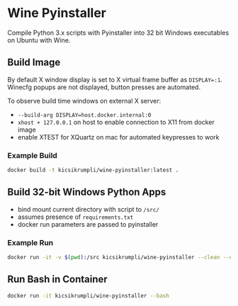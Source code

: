 # Wine Pyinstaller

Compile Python 3.x scripts with Pyinstaller into 32 bit Windows executables on Ubuntu with Wine.

## Build Image

By default X window display is set to X virtual frame buffer as `DISPLAY=:1`. Winecfg popups are not displayed, button presses are automated.

To observe build time windows on external X server:

- `--build-arg DISPLAY=host.docker.internal:0`
- `xhost + 127.0.0.1` on host to enable connection to X11 from docker image
- enable XTEST for XQuartz on mac for automated keypresses to work

### Example Build

````bash
docker build -t kicsikrumpli/wine-pyinstaller:latest .
````

## Build 32-bit Windows Python Apps

- bind mount current directory with script to `/src/`
- assumes presence of `requirements.txt`
- docker run parameters are passed to pyinstaller

### Example Run

````bash
docker run -it -v $(pwd):/src kicsikrumpli/wine-pyinstaller --clean --onefile my_python_script.py
````

## Run Bash in Container

````bash
docker run -it kicsikrumpli/wine-pyinstaller --bash
````